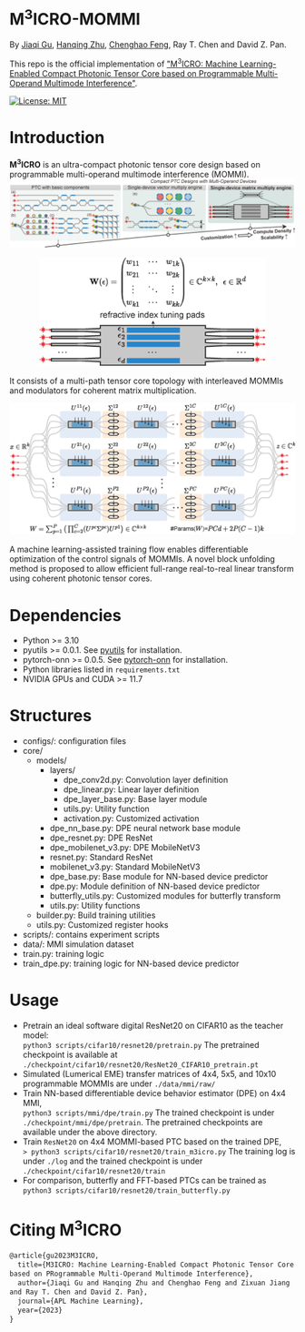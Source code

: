 # M<sup>3</sup>ICRO-MOMMI

By [Jiaqi Gu](https://github.com/JeremieMelo), [Hanqing Zhu](https://github.com/zhuhanqing), [Chenghao Feng](https://github.com/Fengchenghao1996), Ray T. Chen and David Z. Pan.

This repo is the official implementation of ["M<sup>3</sup>ICRO: Machine Learning-Enabled Compact Photonic Tensor Core based on Programmable Multi-Operand Multimode Interference"](http://arxiv.org/abs/2305.19505).

[![License: MIT](https://img.shields.io/badge/License-MIT-yellow.svg)](https://opensource.org/licenses/MIT)

# Introduction
**M<sup>3</sup>ICRO** is an ultra-compact photonic tensor core design based on programmable multi-operand multimode interference (MOMMI).
![flow](figs/Overview.png)
<p align="center">
  <img src="figs/ProgrammableMMI.png" width=400 />
</p>
It consists of a multi-path tensor core topology with interleaved MOMMIs and modulators for coherent matrix multiplication.
<p align="center">
  <img src="figs/MOMMI_PTC_2.png" width=600/>
</p>
A machine learning-assisted training flow enables differentiable optimization of the control signals of MOMMIs.
A novel block unfolding method is proposed to allow efficient full-range real-to-real linear transform using coherent photonic tensor cores. 
<!-- <p align="center">
  <img src="figures/Teaser.jpg" width="400" height="160"/>

</p> -->



# Dependencies
* Python >= 3.10
* pyutils >= 0.0.1. See [pyutils](https://github.com/JeremieMelo/pyutility) for installation.
* pytorch-onn >= 0.0.5. See [pytorch-onn](https://github.com/JeremieMelo/pytorch-onn) for installation.
* Python libraries listed in `requirements.txt`
* NVIDIA GPUs and CUDA >= 11.7

# Structures
* configs/: configuration files
* core/
    * models/
        * layers/
          *  dpe_conv2d.py: Convolution layer definition
            * dpe_linear.py: Linear layer definition
            * dpe_layer_base.py: Base layer module
            * utils.py: Utility function
            * activation.py: Customized activation
        * dpe_nn_base.py: DPE neural network base module
        * dpe_resnet.py: DPE ResNet
        * dpe_mobilenet_v3.py: DPE MobileNetV3
        * resnet.py: Standard ResNet
        * mobilenet_v3.py: Standard MobileNetV3
        * dpe_base.py: Base module for NN-based device predictor
        * dpe.py: Module definition of NN-based device predictor
        * butterfly_utils.py: Customized modules for butterfly transform
        * utils.py: Utility functions
    * builder.py: Build training utilities
    * utils.py: Customized register hooks
* scripts/: contains experiment scripts
* data/: MMI simulation dataset
* train.py: training logic
* train_dpe.py: training logic for NN-based device predictor

# Usage
* Pretrain an ideal software digital ResNet20 on CIFAR10 as the teacher model:\
`python3 scripts/cifar10/resnet20/pretrain.py`
The pretrained checkpoint is available at `./checkpoint/cifar10/resnet20/ResNet20_CIFAR10_pretrain.pt`
* Simulated (Lumerical EME) transfer matrices of 4x4, 5x5, and 10x10 programmable MOMMIs are under `./data/mmi/raw/`
* Train NN-based differentiable device behavior estimator (DPE) on 4x4 MMI, \
`python3 scripts/mmi/dpe/train.py`
The trained checkpoint is under `./checkpoint/mmi/dpe/pretrain`.
The pretrained checkpoints are available under the above directory.
* Train `ResNet20` on 4x4 MOMMI-based PTC based on the trained DPE, \
`> python3 scripts/cifar10/resnet20/train_m3icro.py`
The training log is under `./log` and the trained checkpoint is under `./checkpoint/cifar10/resnet20/train`
* For comparison, butterfly and FFT-based PTCs can be trained as\
`python3 scripts/cifar10/resnet20/train_butterfly.py`

# Citing M<sup>3</sup>ICRO
```
@article{gu2023M3ICRO,
  title={M3ICRO: Machine Learning-Enabled Compact Photonic Tensor Core based on PRogrammable Multi-Operand Multimode Interference},
  author={Jiaqi Gu and Hanqing Zhu and Chenghao Feng and Zixuan Jiang and Ray T. Chen and David Z. Pan},
  journal={APL Machine Learning},
  year={2023}
}
```

